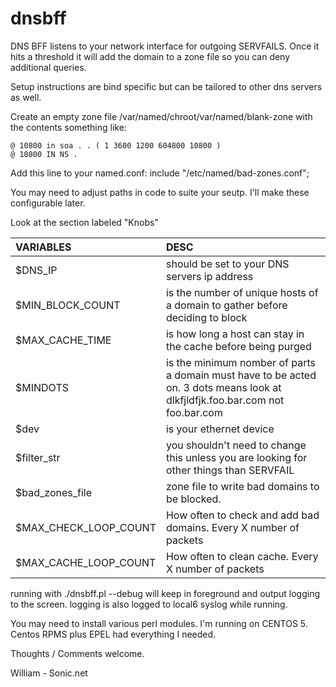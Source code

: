 dnsbff
======

DNS BFF listens to your network interface for outgoing SERVFAILS.
Once it hits a threshold it will add the domain to a zone file so you can deny additional queries.

Setup instructions are bind specific but can be tailored to other dns servers as well.

Create an empty zone file /var/named/chroot/var/named/blank-zone with the contents something like:
```
@ 10800 in soa . . ( 1 3600 1200 604800 10800 )
@ 10800 IN NS .
```

Add this line to your named.conf:
include "/etc/named/bad-zones.conf";

You may need to adjust paths in code to suite your seutp.
I'll make these configurable later.

Look at the section labeled "Knobs"

 VARIABLES             | DESC
 :---------------------| :-----------------------------------------------------------------------------
 $DNS_IP               | should be set to your DNS servers ip address
 $MIN_BLOCK_COUNT      | is the number of unique hosts of a domain to gather before deciding to block
 $MAX_CACHE_TIME       | is how long a host can stay in the cache before being purged
 $MINDOTS              | is the minimum nomber of parts a domain must have to be acted on. 3 dots means look at dlkfjldfjk.foo.bar.com not foo.bar.com
 $dev                  | is your ethernet device
 $filter_str           | you shouldn't need to change this unless you are looking for other things than SERVFAIL
 $bad_zones_file       | zone file to write bad domains to be blocked.
 $MAX_CHECK_LOOP_COUNT | How often to check and add bad domains. Every X number of packets
 $MAX_CACHE_LOOP_COUNT | How often to clean cache. Every X number of packets


running with ./dnsbff.pl --debug will keep in foreground and output logging to the screen.
logging is also logged to local6 syslog  while running.

You may need to install various perl modules. I'm running on CENTOS 5. Centos RPMS plus EPEL had everything I needed.

Thoughts / Comments welcome.

William - Sonic.net
